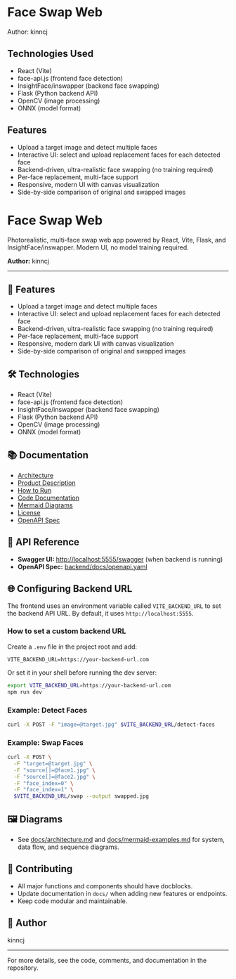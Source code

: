 
# Face Swap Web

Author: kinncj

## Technologies Used
- React (Vite)
- face-api.js (frontend face detection)
- InsightFace/inswapper (backend face swapping)
- Flask (Python backend API)
- OpenCV (image processing)
- ONNX (model format)

## Features
- Upload a target image and detect multiple faces
- Interactive UI: select and upload replacement faces for each detected face
- Backend-driven, ultra-realistic face swapping (no training required)
- Per-face replacement, multi-face support
- Responsive, modern UI with canvas visualization
- Side-by-side comparison of original and swapped images


# Face Swap Web

Photorealistic, multi-face swap web app powered by React, Vite, Flask, and InsightFace/inswapper. Modern UI, no model training required.

**Author:** kinncj

---

## 🚀 Features
- Upload a target image and detect multiple faces
- Interactive UI: select and upload replacement faces for each detected face
- Backend-driven, ultra-realistic face swapping (no training required)
- Per-face replacement, multi-face support
- Responsive, modern dark UI with canvas visualization
- Side-by-side comparison of original and swapped images

## 🛠 Technologies
- React (Vite)
- face-api.js (frontend face detection)
- InsightFace/inswapper (backend face swapping)
- Flask (Python backend API)
- OpenCV (image processing)
- ONNX (model format)

## 📚 Documentation
- [Architecture](docs/architecture.md)
- [Product Description](docs/product.md)
- [How to Run](docs/how-to-run.md)
- [Code Documentation](docs/code-documentation.md)
- [Mermaid Diagrams](docs/mermaid-examples.md)
- [License](docs/license.md)
- [OpenAPI Spec](backend/docs/openapi.yaml)


## 🔗 API Reference
- **Swagger UI:** [http://localhost:5555/swagger](http://localhost:5555/swagger) (when backend is running)
- **OpenAPI Spec:** [backend/docs/openapi.yaml](backend/docs/openapi.yaml)

## 🌐 Configuring Backend URL
The frontend uses an environment variable called `VITE_BACKEND_URL` to set the backend API URL. By default, it uses `http://localhost:5555`.

### How to set a custom backend URL
Create a `.env` file in the project root and add:
```env
VITE_BACKEND_URL=https://your-backend-url.com
```
Or set it in your shell before running the dev server:
```bash
export VITE_BACKEND_URL=https://your-backend-url.com
npm run dev
```

### Example: Detect Faces
```bash
curl -X POST -F "image=@target.jpg" $VITE_BACKEND_URL/detect-faces
```

### Example: Swap Faces
```bash
curl -X POST \
  -F "target=@target.jpg" \
  -F "source[]=@face1.jpg" \
  -F "source[]=@face2.jpg" \
  -F "face_index=0" \
  -F "face_index=1" \
  $VITE_BACKEND_URL/swap --output swapped.jpg
```

## 🖼️ Diagrams
- See [docs/architecture.md](docs/architecture.md) and [docs/mermaid-examples.md](docs/mermaid-examples.md) for system, data flow, and sequence diagrams.

## 🤝 Contributing
- All major functions and components should have docblocks.
- Update documentation in `docs/` when adding new features or endpoints.
- Keep code modular and maintainable.

## 👤 Author
kinncj

---
For more details, see the code, comments, and documentation in the repository.

